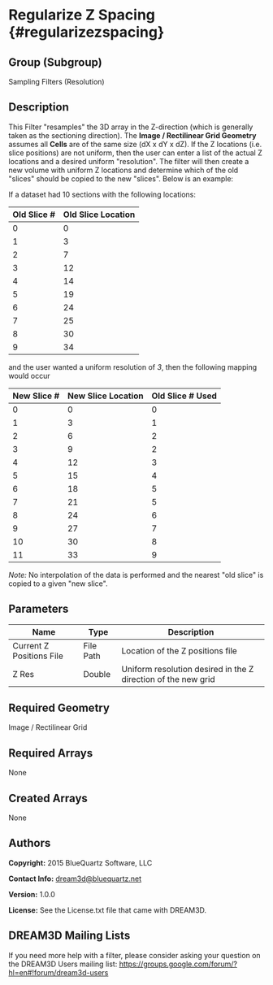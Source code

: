 Regularize Z Spacing {#regularizezspacing}
=============

## Group (Subgroup) ##
Sampling Filters (Resolution)

## Description ##
This Filter "resamples" the 3D array in the Z-direction (which is generally taken as the sectioning direction).  The **Image / Rectilinear Grid Geometry** assumes all **Cells** are of the same size (dX x dY x dZ).  If the Z locations (i.e. slice positions) are not uniform, then the user can enter a list of the actual Z locations and a desired uniform "resolution".  The filter will then create a new volume with uniform Z locations and determine which of the old "slices" should be copied to the new "slices". Below is an example:

If a dataset had 10 sections with the following locations:

|Old Slice # |Old Slice Location|
|---------|---------|
|0|0|
|1|3|
|2|7|
|3|12|
|4|14|
|5|19|
|6|24|
|7|25|
|8|30|
|9|34|

and the user wanted a uniform resolution of *3*, then the following mapping would occur 

|New Slice # | New Slice Location |Old Slice # Used|
|---------|---------|---------|
|0|0|0|
|1|3|1|
|2|6|2|
|3|9|2|
|4|12|3|
|5|15|4|
|6|18|5|
|7|21|5|
|8|24|6|
|9|27|7|
|10|30|8|
|11|33|9|

*Note:* No interpolation of the data is performed and the nearest "old slice" is copied to a given "new slice".

## Parameters ##
| Name | Type | Description |
|------|------|------|
| Current Z Positions File | File Path | Location of the Z positions file |
| Z Res | Double | Uniform resolution desired in the Z direction of the new grid |

## Required Geometry ##
Image / Rectilinear Grid

## Required Arrays ##
None

## Created Arrays ##
None

## Authors ##
**Copyright:** 2015 BlueQuartz Software, LLC

**Contact Info:** dream3d@bluequartz.net

**Version:** 1.0.0

**License:**  See the License.txt file that came with DREAM3D.




## DREAM3D Mailing Lists ##

If you need more help with a filter, please consider asking your question on the DREAM3D Users mailing list:
https://groups.google.com/forum/?hl=en#!forum/dream3d-users


